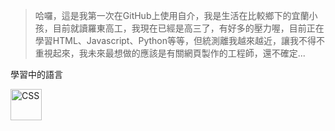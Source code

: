 >哈囉，這是我第一次在GitHub上使用自介，我是生活在比較鄉下的宜蘭小孩，目前就讀羅東高工，我現在已經是高三了，有好多的壓力喔，目前正在學習HTML、Javascript、Python等等，但統測離我越來越近，讓我不得不重視起來，我未來最想做的應該是有關網頁製作的工程師，還不確定... 



學習中的語言



 <img src="https://upload.wikimedia.org/wikipedia/commons/thumb/d/d5/CSS3_logo_and_wordmark.svg/1200px-CSS3_logo_and_wordmark.svg.png" width = "50" height = "50" alt="CSS" align=center />

